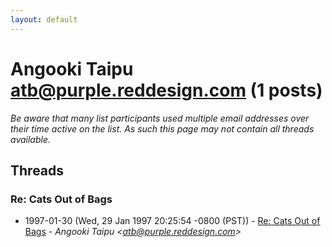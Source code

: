 ```yaml
---
layout: default
---
```


# Angooki Taipu <atb@purple.reddesign.com> (1 posts)

_Be aware that many list participants used multiple email addresses over their time active on the list. As such this page may not contain all threads available._

## Threads

### Re: Cats Out of Bags
+ 1997-01-30 (Wed, 29 Jan 1997 20:25:54 -0800 (PST)) - [Re: Cats Out of Bags](/archive/1997/01/08e19b218b0ec6014359a2d257873997fa134297981dc235578f92a4fa619b1f) - _Angooki Taipu \<atb@purple.reddesign.com\>_

